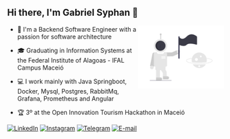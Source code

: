 

## Hi there, I'm Gabriel Syphan 👋

<img src="assets/avatar.png" width="200px" align="right" alt="avatar gabrielsyphan" />

- 🧠 I'm a Backend Software Engineer with a passion for software architecture

- 🎓 Graduating in Information Systems at the Federal Institute of Alagoas - IFAL Campus Maceió

- 💻 I work mainly with Java Springboot, Docker, Mysql, Postgres, RabbitMq, Grafana, Prometheus and Angular

- 🏆 3º at the Open Innovation Tourism Hackathon in Maceió

[![LinkedIn](https://img.shields.io/badge/-gabrielsyphan-3b3b47?style=flat&logo=LinkedIn&logoColor=white&link=https://www.linkedin.com/in/gabrielsyphan/)](https://www.linkedin.com/in/gabrielsyphan/ "LinkedIn") [![Instagram](https://img.shields.io/badge/-@gabrielsyphan-3b3b47?style=flat&logo=instagram&logoColor=white&link=https://instagram.com/gabrielsyphan/)](https://instagram.com/gabrielsyphan "Instagram") [![Telegram](https://img.shields.io/badge/-@gabrielsyphan-3b3b47?style=flat&logo=Telegram&logoColor=white&link=https://t.me/gabrielsyphan/)](https://t.me/gabrielsyphan "Telegram") [![E-mail](https://img.shields.io/badge/-lucasgabrielpdoliveira@gmail.com-3b3b47?style=flat&logo=Gmail&logoColor=white&link=mailto:gabrielsyphan@raccoonbit.com)](mailto:gabrielsyphan@raccoonbit.com "E-mail")
